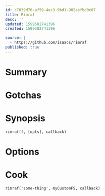 ```yaml
---
id: c7039d76-af59-4ec3-9bd1-902aefbd0c07
title: Rimraf
desc: ''
updated: 1599502741396
created: 1599502741396

source: |
  - https://github.com/isaacs/rimraf
published: true
---
```


# Summary

# Gotchas

# Synopsis

    rimraf(f, [opts], callback)

# Options

# Cook

```
rimraf('some-thing', myCustomFS, callback)
```
